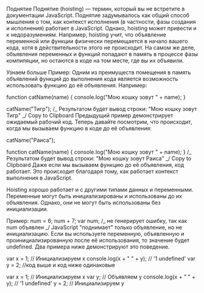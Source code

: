 Поднятие
Поднятие (hoisting) — термин, который вы не встретите в документации JavaScript. Поднятие задумывалось как общий способ мышления о том, как контекст исполнения (в частности, фазы создания и исполнения) работает в JavaScript. Однако, hoisting может привести и к недоразумениям. Например, hoisting учит, что объявление переменной или функции физически перемещается в начало вашего кода, хотя в действительности этого не происходит. На самом же деле, объявления переменных и функций попадают в память в процессе фазы компиляции, но остаются в коде на том месте, где вы их объявили.

Узнаем больше
Пример:
Одним из преимуществ помещения в память объявлений функций до выполнения кода является возможность использовать функцию до её объявления. Например:

function catName(name) {
console.log("Мою кошку зовут " + name);
}

catName("Тигр");
/_
Результатом будет вывод строки: "Мою кошку зовут Тигр"
_/
Copy to Clipboard
Предыдущий пример демонстрирует ожидаемый рабочий код. Теперь давайте посмотрим, что происходит, когда мы вызываем функцию в коде до её объявления:

catName("Раиса");

function catName(name) {
console.log("Мою кошку зовут " + name);
}
/_
Результатом будет вывод строки: "Мою кошку зовут Раиса"
_/
Copy to Clipboard
Даже если мы вызываем функцию до её объявления, код работает. Это происходит благодаря тому, как работает контекст выполнения в JavaScript.

Hoisting хорошо работает и с другими типами данных и переменными. Переменные могут быть инициализированы и использованы до их объявления. Однако, они не могут быть использованы без инициализации.

Пример:
num = 6;
num + 7;
var num;
/_ не генерирует ошибку, так как num объявлен _/
JavaScript "поднимает" только объявление, но не инициализацию. Если вы используете переменную, объявленную и проинициализированную после её использования, то значение будет undefined. Два примера ниже демонстрируют это поведение.

var x = 1; // Инициализируем x
console.log(x + " " + y); // '1 undefined'
var y = 2;
//код выше и код ниже одинаковые

var x = 1; // Инициализируем x
var y; // Объявляем y
console.log(x + " " + y); // '1 undefined'
y = 2; // Инициализируем y
